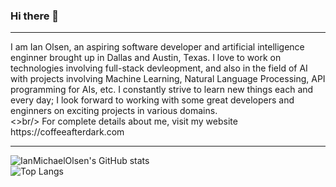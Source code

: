 ### Hi there 👋
<hr>
I am Ian Olsen, an aspiring software developer and artificial intelligence enginner brought up in Dallas and Austin, Texas. I love to work on technologies involving full-stack devleopment, and also in the field of AI with projects involving Machine Learning, Natural Language Processing, API programming for AIs, etc. I constantly strive to learn new things each and every day; I look forward to working with some great developers and enginners on exciting projects in various domains.
<br/><>br/>
For complete details about me, visit my website https://coffeeafterdark.com
<br/>

<hr>

![IanMichaelOlsen's GitHub stats](https://github-readme-stats.vercel.app/api?username=IanMichaelOlsen&show_icons=true&theme=city_lights)
<br>
![Top Langs](https://github-readme-stats.vercel.app/api/top-langs/?username=IanMichaelOlsen&layout=compact&langs_count=5&theme=city_lights)

<!--
**IanMichaelOlsen/IanMichaelOlsen** is a ✨ _special_ ✨ repository because its `README.md` (this file) appears on your GitHub profile.

Here are some ideas to get you started:

- 🔭 I’m currently working on ...
- 🌱 I’m currently learning ...
- 👯 I’m looking to collaborate on ...
- 🤔 I’m looking for help with ...
- 💬 Ask me about ...
- 📫 How to reach me: ...
- 😄 Pronouns: ...
- ⚡ Fun fact: ...
-->
